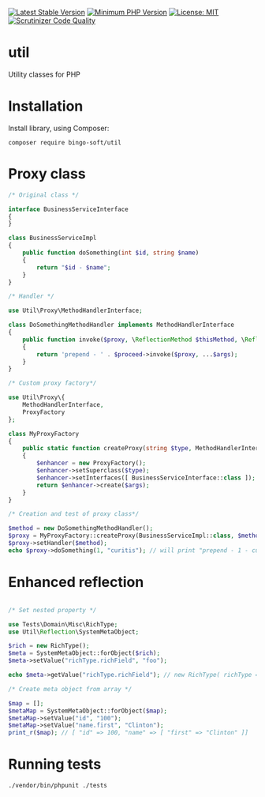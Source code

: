 [![Latest Stable Version](https://poser.pugx.org/bingo-soft/util/v/stable.png)](https://packagist.org/packages/bingo-soft/util)
[![Minimum PHP Version](https://img.shields.io/badge/php-%3E%3D%207.4-8892BF.svg)](https://php.net/)
[![License: MIT](https://img.shields.io/badge/License-MIT-green.svg)](https://opensource.org/licenses/MIT)
[![Scrutinizer Code Quality](https://scrutinizer-ci.com/g/bingo-soft/util/badges/quality-score.png?b=main)](https://scrutinizer-ci.com/g/bingo-soft/util/?branch=main)

# util

Utility classes for PHP


# Installation

Install library, using Composer:

```
composer require bingo-soft/util
```

# Proxy class

```php
/* Original class */

interface BusinessServiceInterface
{
}

class BusinessServiceImpl
{
    public function doSomething(int $id, string $name)
    {
        return "$id - $name";
    }
}

/* Handler */

use Util\Proxy\MethodHandlerInterface;

class DoSomethingMethodHandler implements MethodHandlerInterface
{
    public function invoke($proxy, \ReflectionMethod $thisMethod, \ReflectionMethod $proceed, array $args)
    {
        return 'prepend - ' . $proceed->invoke($proxy, ...$args);
    }
}

/* Custom proxy factory*/

use Util\Proxy\{
    MethodHandlerInterface,
    ProxyFactory
};

class MyProxyFactory
{
    public static function createProxy(string $type, MethodHandlerInterface $method, array $args = [])
    {
        $enhancer = new ProxyFactory();
        $enhancer->setSuperclass($type);
        $enhancer->setInterfaces([ BusinessServiceInterface::class ]);
        return $enhancer->create($args);
    }
}

/* Creation and test of proxy class*/

$method = new DoSomethingMethodHandler();
$proxy = MyProxyFactory::createProxy(BusinessServiceImpl::class, $method);
$proxy->setHandler($method);
echo $proxy->doSomething(1, "curitis"); // will print "prepend - 1 - curitis"

```

# Enhanced reflection

```php

/* Set nested property */

use Tests\Domain\Misc\RichType;
use Util\Reflection\SystemMetaObject;

$rich = new RichType();
$meta = SystemMetaObject::forObject($rich);
$meta->setValue("richType.richField", "foo");

echo $meta->getValue("richType.richField"); // new RichType( richType => new RichType ( richField => "foo" )) 

/* Create meta object from array */

$map = [];
$metaMap = SystemMetaObject::forObject($map);
$metaMap->setValue("id", "100");
$metaMap->setValue("name.first", "Clinton");
print_r($map); // [ "id" => 100, "name" => [ "first" => "Clinton" ]]

```

# Running tests

```
./vendor/bin/phpunit ./tests
```
